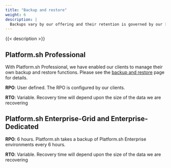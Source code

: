 ```yaml
---
title: "Backup and restore"
weight: 6
description: |
  Backups vary by our offering and their retention is governed by our [data retention](/security/data-retention.html). This section details our Recovery Point Objective (RPO) and Recovery Time Objective (RTO) for our Platform.sh Professional and Platform.sh Enterprise offerings.
---
```


{{< description >}}

## Platform.sh Professional

With Platform.sh Professional, we have enabled our clients to manage their own backup and restore functions. Please see the [backup and restore](/administration/backup-and-restore/) page for details.

**RPO**: User defined. The RPO is configured by our clients.

**RTO**: Variable. Recovery time will depend upon the size of the data we are recovering

## Platform.sh Enterprise-Grid and Enterprise-Dedicated

**RPO**: 6 hours.  Platform.sh takes a backup of Platform.sh Enterprise environments every 6 hours.

**RTO**: Variable. Recovery time will depend upon the size of the data we are recovering
